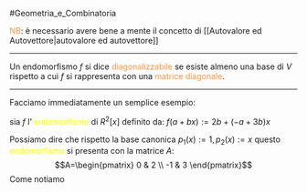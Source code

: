 #Geometria_e_Combinatoria 

<font color="#f79646">NB</font>: è necessario avere bene a mente il concetto di [[Autovalore ed Autovettore|autovalore ed autovettore]]

---

Un endomorfismo $f$ si dice <font color="#f79646">diagonalizzabile</font> se esiste almeno una base di $V$ rispetto a cui $f$ si rappresenta con una <font color="#f79646">matrice diagonale</font>.

---

Facciamo immediatamente un semplice esempio:

sia $f$ l’ <font color="#ffff00">endomorfismo</font> di $R^2[x]$ definito da:
$f(a+bx):=2b+(-a+3b)x$

Possiamo dire che rispetto la base canonica $p_{1}(x):=1,p_{2}(x):=x$ questo <font color="#ffff00">endomorfismo</font> si presenta con la matrice $A$:
$$A=\begin{pmatrix}
0 & 2 \\
-1 & 3
\end{pmatrix}$$
Come notiamo